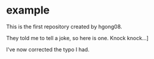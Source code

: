 # example
This is the first repository created by hgong08.

They told me to tell a joke, so here is one. Knock knock...]

I've now corrected the typo I had.

